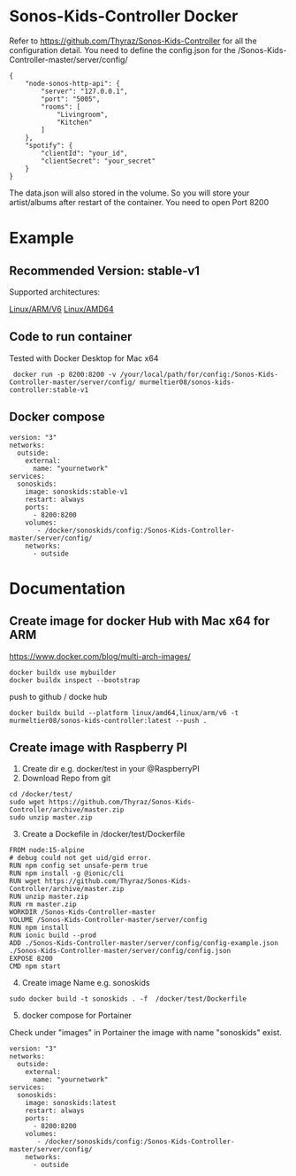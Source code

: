 # Sonos-Kids-Controller Docker 
Refer to https://github.com/Thyraz/Sonos-Kids-Controller for all the configuration detail.
You need to define the config.json for the /Sonos-Kids-Controller-master/server/config/ 

```
{
    "node-sonos-http-api": {
        "server": "127.0.0.1",
        "port": "5005",
        "rooms": [
            "Livingroom",
            "Kitchen"
        ]
    },
    "spotify": {
        "clientId": "your_id",
        "clientSecret": "your_secret"
    }
}
```
The data.json will also stored in the volume. 
So you will store your artist/albums after restart of the container.
You need to open Port 8200

#  Example
## Recommended Version: stable-v1

Supported architectures: 

[Linux/ARM/V6](https://hub.docker.com/layers/murmeltier08/sonos-kids-controller/latest/images/sha256-c5d9da532b39b3886078d871f43c76aba6ad844b39ef164cf9e3ba7a93c3eef4?context=explore)
[Linux/AMD64](https://hub.docker.com/layers/murmeltier08/sonos-kids-controller/latest/images/sha256-68bb565656f64c9a1dbfd5edd527804403fad5c15f049a62ac5ee1a5340f33bf?context=explore)



## Code to run container
Tested with Docker Desktop for Mac x64 
```
 docker run -p 8200:8200 -v /your/local/path/for/config:/Sonos-Kids-Controller-master/server/config/ murmeltier08/sonos-kids-controller:stable-v1
```
## Docker compose


```
version: "3"
networks:
  outside:
    external:
      name: "yournetwork"
services:
  sonoskids:
    image: sonoskids:stable-v1
    restart: always
    ports:
      - 8200:8200
    volumes:
       - /docker/sonoskids/config:/Sonos-Kids-Controller-master/server/config/
    networks:
      - outside
```


# Documentation
## Create image for docker Hub with Mac x64 for ARM
https://www.docker.com/blog/multi-arch-images/

```
docker buildx use mybuilder
docker buildx inspect --bootstrap
```
push to github / docke hub
```
docker buildx build --platform linux/amd64,linux/arm/v6 -t murmeltier08/sonos-kids-controller:latest --push .
```
## Create image with Raspberry PI

1. Create dir e.g. docker/test in your @RaspberryPI
2. Download Repo from git
```
cd /docker/test/
sudo wget https://github.com/Thyraz/Sonos-Kids-Controller/archive/master.zip
sudo unzip master.zip
```
3. Create a Dockefile in /docker/test/Dockerfile
```
FROM node:15-alpine
# debug could not get uid/gid error.
RUN npm config set unsafe-perm true
RUN npm install -g @ionic/cli
RUN wget https://github.com/Thyraz/Sonos-Kids-Controller/archive/master.zip
RUN unzip master.zip
RUN rm master.zip
WORKDIR /Sonos-Kids-Controller-master
VOLUME /Sonos-Kids-Controller-master/server/config
RUN npm install
RUN ionic build --prod
ADD ./Sonos-Kids-Controller-master/server/config/config-example.json ./Sonos-Kids-Controller-master/server/config/config.json
EXPOSE 8200
CMD npm start
```
4. Create image
Name e.g. sonoskids 
```
sudo docker build -t sonoskids . -f  /docker/test/Dockerfile
```
5. docker compose for Portainer

Check under "images" in Portainer the image with name "sonoskids" exist.
```
version: "3"
networks:
  outside:
    external:
      name: "yournetwork"
services:
  sonoskids:
    image: sonoskids:latest
    restart: always
    ports:
      - 8200:8200
    volumes:
       - /docker/sonoskids/config:/Sonos-Kids-Controller-master/server/config/
    networks:
      - outside
```
